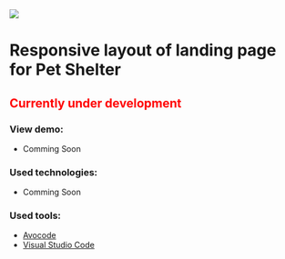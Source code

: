 <a target="_blank" href="https://opensource.org/licenses/MIT" title="License: MIT">
  <img src="https://img.shields.io/badge/License-MIT-blue.svg">
</a>

# Responsive layout of landing page for Pet Shelter

## <span style="color: red">Currently under development</span>

### View demo:

- Comming Soon

### Used technologies:

- Comming Soon

### Used tools:

- [Avocode](https://avocode.com/)
- [Visual Studio Code](https://code.visualstudio.com/)
